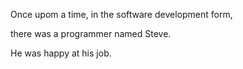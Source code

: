 Once upom a time, in the software development form,

there was a programmer named Steve.

He was happy at his job.

